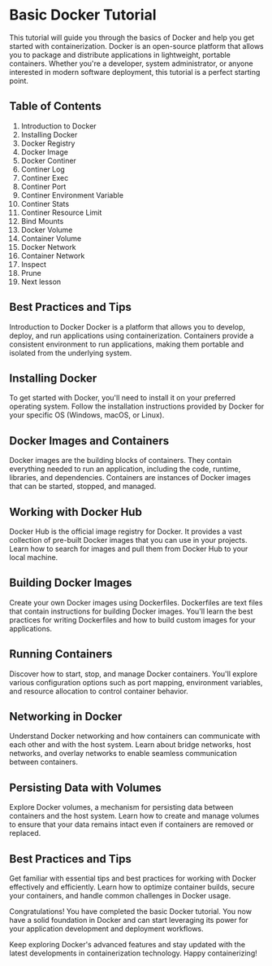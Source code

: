 # Basic Docker Tutorial
This tutorial will guide you through the basics of Docker and help you get started with containerization. Docker is an open-source platform that allows you to package and distribute applications in lightweight, portable containers. Whether you're a developer, system administrator, or anyone interested in modern software deployment, this tutorial is a perfect starting point.

## Table of Contents
1. Introduction to Docker
2. Installing Docker
3. Docker Registry
4. Docker Image
5. Docker Continer
6. Continer Log
7. Continer Exec
8. Continer Port
9. Continer Environment Variable
10. Continer Stats
11. Continer Resource Limit
12. Bind Mounts
13. Docker Volume
14. Container Volume
15. Docker Network
16. Container Network
17. Inspect
18. Prune
19. Next lesson

## Best Practices and Tips
Introduction to Docker
Docker is a platform that allows you to develop, deploy, and run applications using containerization. Containers provide a consistent environment to run applications, making them portable and isolated from the underlying system.

## Installing Docker
To get started with Docker, you'll need to install it on your preferred operating system. Follow the installation instructions provided by Docker for your specific OS (Windows, macOS, or Linux).

## Docker Images and Containers
Docker images are the building blocks of containers. They contain everything needed to run an application, including the code, runtime, libraries, and dependencies. Containers are instances of Docker images that can be started, stopped, and managed.

## Working with Docker Hub
Docker Hub is the official image registry for Docker. It provides a vast collection of pre-built Docker images that you can use in your projects. Learn how to search for images and pull them from Docker Hub to your local machine.

## Building Docker Images
Create your own Docker images using Dockerfiles. Dockerfiles are text files that contain instructions for building Docker images. You'll learn the best practices for writing Dockerfiles and how to build custom images for your applications.

## Running Containers
Discover how to start, stop, and manage Docker containers. You'll explore various configuration options such as port mapping, environment variables, and resource allocation to control container behavior.

## Networking in Docker
Understand Docker networking and how containers can communicate with each other and with the host system. Learn about bridge networks, host networks, and overlay networks to enable seamless communication between containers.

## Persisting Data with Volumes
Explore Docker volumes, a mechanism for persisting data between containers and the host system. Learn how to create and manage volumes to ensure that your data remains intact even if containers are removed or replaced.

## Best Practices and Tips
Get familiar with essential tips and best practices for working with Docker effectively and efficiently. Learn how to optimize container builds, secure your containers, and handle common challenges in Docker usage.

Congratulations! You have completed the basic Docker tutorial. You now have a solid foundation in Docker and can start leveraging its power for your application development and deployment workflows.

Keep exploring Docker's advanced features and stay updated with the latest developments in containerization technology. Happy containerizing!